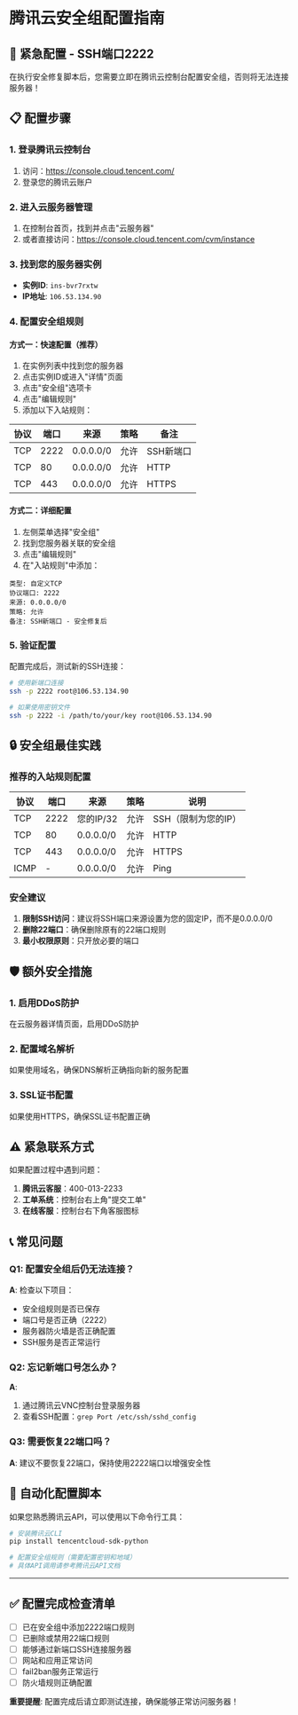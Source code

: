 # 腾讯云安全组配置指南

## 🚨 紧急配置 - SSH端口2222

在执行安全修复脚本后，您需要立即在腾讯云控制台配置安全组，否则将无法连接服务器！

## 📋 配置步骤

### 1. 登录腾讯云控制台
1. 访问：https://console.cloud.tencent.com/
2. 登录您的腾讯云账户

### 2. 进入云服务器管理
1. 在控制台首页，找到并点击"云服务器"
2. 或者直接访问：https://console.cloud.tencent.com/cvm/instance

### 3. 找到您的服务器实例
- **实例ID**: `ins-bvr7rxtw`
- **IP地址**: `106.53.134.90`

### 4. 配置安全组规则

#### 方式一：快速配置（推荐）
1. 在实例列表中找到您的服务器
2. 点击实例ID或进入"详情"页面
3. 点击"安全组"选项卡
4. 点击"编辑规则"
5. 添加以下入站规则：

| 协议 | 端口 | 来源 | 策略 | 备注 |
|------|------|------|------|------|
| TCP | 2222 | 0.0.0.0/0 | 允许 | SSH新端口 |
| TCP | 80 | 0.0.0.0/0 | 允许 | HTTP |
| TCP | 443 | 0.0.0.0/0 | 允许 | HTTPS |

#### 方式二：详细配置
1. 左侧菜单选择"安全组"
2. 找到您服务器关联的安全组
3. 点击"编辑规则"
4. 在"入站规则"中添加：

```
类型: 自定义TCP
协议端口: 2222
来源: 0.0.0.0/0
策略: 允许
备注: SSH新端口 - 安全修复后
```

### 5. 验证配置
配置完成后，测试新的SSH连接：

```bash
# 使用新端口连接
ssh -p 2222 root@106.53.134.90

# 如果使用密钥文件
ssh -p 2222 -i /path/to/your/key root@106.53.134.90
```

## 🔒 安全组最佳实践

### 推荐的入站规则配置

| 协议 | 端口 | 来源 | 策略 | 说明 |
|------|------|------|------|------|
| TCP | 2222 | 您的IP/32 | 允许 | SSH（限制为您的IP） |
| TCP | 80 | 0.0.0.0/0 | 允许 | HTTP |
| TCP | 443 | 0.0.0.0/0 | 允许 | HTTPS |
| ICMP | - | 0.0.0.0/0 | 允许 | Ping |

### 安全建议
1. **限制SSH访问**：建议将SSH端口来源设置为您的固定IP，而不是0.0.0.0/0
2. **删除22端口**：确保删除原有的22端口规则
3. **最小权限原则**：只开放必要的端口

## 🛡️ 额外安全措施

### 1. 启用DDoS防护
在云服务器详情页面，启用DDoS防护

### 2. 配置域名解析
如果使用域名，确保DNS解析正确指向新的服务配置

### 3. SSL证书配置
如果使用HTTPS，确保SSL证书配置正确

## ⚠️ 紧急联系方式

如果配置过程中遇到问题：

1. **腾讯云客服**：400-013-2233
2. **工单系统**：控制台右上角"提交工单"
3. **在线客服**：控制台右下角客服图标

## 📞 常见问题

### Q1: 配置安全组后仍无法连接？
**A**: 检查以下项目：
- 安全组规则是否已保存
- 端口号是否正确（2222）
- 服务器防火墙是否正确配置
- SSH服务是否正常运行

### Q2: 忘记新端口号怎么办？
**A**: 
1. 通过腾讯云VNC控制台登录服务器
2. 查看SSH配置：`grep Port /etc/ssh/sshd_config`

### Q3: 需要恢复22端口吗？
**A**: 
建议不要恢复22端口，保持使用2222端口以增强安全性

## 🔧 自动化配置脚本

如果您熟悉腾讯云API，可以使用以下命令行工具：

```bash
# 安装腾讯云CLI
pip install tencentcloud-sdk-python

# 配置安全组规则（需要配置密钥和地域）
# 具体API调用请参考腾讯云API文档
```

---

## ✅ 配置完成检查清单

- [ ] 已在安全组中添加2222端口规则
- [ ] 已删除或禁用22端口规则
- [ ] 能够通过新端口SSH连接服务器
- [ ] 网站和应用正常访问
- [ ] fail2ban服务正常运行
- [ ] 防火墙规则正确配置

**重要提醒**: 配置完成后请立即测试连接，确保能够正常访问服务器！ 